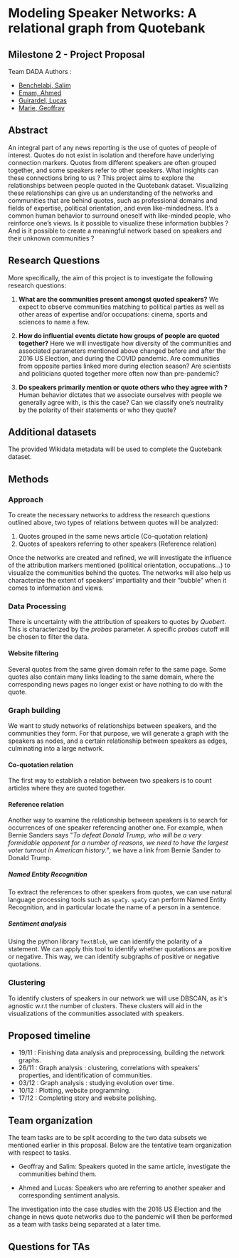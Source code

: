 # Modeling Speaker Networks: A relational graph from Quotebank
## Milestone 2 - Project Proposal 

Team DADA
Authors : 
- [Benchelabi, Salim](salim.benchelabi@epfl.ch)
- [Emam, Ahmed](ahmed.emam@epfl.ch)
- [Guirardel, Lucas](lucas.guirardel@epfl.ch)
- [Marie, Geoffray ](geoffray.marie@epfl.ch)

## Abstract

An integral part of any news reporting is the use of quotes of people of interest. Quotes do not exist in isolation and therefore have underlying connection markers.  Quotes from different speakers are often grouped together, and some speakers refer to other speakers. What insights can these connections bring to us ?
This project aims to explore the relationships between people quoted in the Quotebank dataset. Visualizing these relationships can give us an understanding of the networks and communities that are behind quotes, such as professional domains and fields of expertise, political orientation, and even like-mindedness. It’s a common human behavior to surround oneself with like-minded people, who reinforce one’s views. Is it possible to visualize these information bubbles ? And is it possible to create a meaningful network based on speakers and their unknown communities ?

## Research Questions 

More specifically, the aim of this project is to investigate the following research questions: 

1. **What are the communities present amongst quoted speakers?**
	We expect to observe communities matching to political parties as well as other areas of expertise and/or occupations: cinema, sports and sciences to name a few.


    
2. **How do influential events dictate how groups of people are quoted together?**
	Here we will investigate how diversity of the communities and associated parameters mentioned above changed before and after the 2016 US Election, and during the COVID pandemic. 
	Are communities from opposite parties linked more during election season?
    Are scientists and politicians quoted together more often now than pre-pandemic? 
3. **Do speakers primarily mention or quote others who they agree with ?**
	Human behavior dictates that we associate ourselves with people we generally agree with, is this the case? Can we classify one’s neutrality by the polarity of their statements or who they quote?
    




## Additional datasets

The provided Wikidata metadata will be used to complete the Quotebank dataset.

## Methods

### Approach

To create the necessary networks to address the research questions outlined above, two types of relations between quotes will be analyzed: 

1. Quotes grouped in the same news article (Co-quotation relation)
2. Quotes of speakers referring to other speakers (Reference relation)

Once the networks are created and refined, we will investigate the influence of the attribution markers mentioned (political orientation, occupations...) to visualize the communities behind the quotes. The networks will also help us characterize the extent of speakers’ impartiality and their “bubble” when it comes to information and views. 

### Data Processing

There is uncertainty with the attribution of speakers to quotes by *Quobert*. This is characterized by the *probas* parameter. A specific *probas* cutoff will be chosen to filter the data.
<!-- along with any errors found in the data as those listed below for example. -->

#### Website filtering

Several quotes from the same given domain refer to the same page. Some quotes also contain many links leading to the same domain, where the corresponding news pages no longer exist or have nothing to do with the quote.

### Graph building

We want to study networks of relationships between speakers, and the communities they form. For that purpose, we will generate a graph with the speakers as nodes, and a certain relationship between speakers as edges, culminating into a large network.

#### Co-quotation relation

The first way to establish a relation between two speakers is to count articles where they are quoted together. 
<!-- If this results in multimodal data we will then investigate the relationship of quotes in the same article through the lens of the group they pertain to: political party, occupation and so on.  -->

#### Reference relation

Another way to examine the relationship between speakers is to search for occurrences of one speaker referencing another one. For example, when Bernie Sanders says "*To defeat Donald Trump, who will be a very formidable opponent for a number of reasons, we need to have the largest voter turnout in American history.*", we have a link from Bernie Sander to Donald Trump. 

##### Named Entity Recognition

To extract the references to other speakers from quotes, we can use natural language processing tools such as `spaCy`. `spaCy` can perform Named Entity Recognition, and in particular locate the name of a person in a sentence.

##### Sentiment analysis

Using the python library `TextBlob`, we can identify the polarity of a statement. 
We can apply this tool to identify whether quotations are positive or negative. This way, we can identify subgraphs of positive or negative quotations.

### Clustering

To identify clusters of speakers in our network we will use DBSCAN, as it's agnostic w.r.t the number of clusters. These clusters will aid in the visualizations of the communities associated with speakers.

## Proposed timeline

* 19/11 : Finishing data analysis and preprocessing, building the network graphs.
* 26/11 : Graph analysis : clustering, correlations with speakers' properties, and identification of communities. 
* 03/12 : Graph analysis : studying evolution over time. 
* 10/12 : Plotting, website programming.
* 17/12 : Completing story and website polishing.


## Team organization

The team tasks are to be split according to the two data subsets we mentioned earlier in this proposal. Below are the tentative team organization with respect to tasks. 

* Geoffray and Salim: Speakers quoted in the same article, investigate the communities behind them.

* Ahmed and Lucas: Speakers who are referring to another speaker and corresponding sentiment analysis.

The investigation into the case studies with the 2016 US Election and the change in news quote networks due to the pandemic will then be performed as a team with tasks being separated at a later time.

## Questions for TAs




